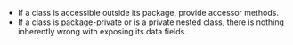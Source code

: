 * If a class is accessible outside its package, provide accessor methods.
* If a class is package-private or is a private nested class, there is nothing inherently wrong with exposing its data fields.

